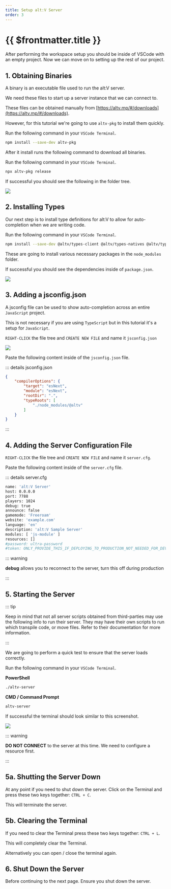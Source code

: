 ```yaml
---
title: Setup alt:V Server
order: 3
---
```


# {{ $frontmatter.title }}

After performing the workspace setup you should be inside of VSCode with an empty project. Now we can move on to setting up the rest of our project.

## 1. Obtaining Binaries

A binary is an executable file used to run the alt:V server.

We need these files to start up a server instance that we can connect to.

These files can be obtained manually from [https://altv.mp/#/downloads](https://altv.mp/#/downloads).

However, for this tutorial we're going to use `altv-pkg` to install them quickly.

Run the following command in your `VSCode Terminal`.

```sh
npm install --save-dev altv-pkg
```

After it install runs the following command to download all binaries.

Run the following command in your `VSCode Terminal`.

```sh
npx altv-pkg release
```

If successful you should see the following in the folder tree.

![](https://i.imgur.com/cAObHqE.png)

## 2. Installing Types

Our next step is to install type definitions for alt:V to allow for auto-completion when we are writing code.

Run the following command in your `VSCode Terminal`.

```sh
npm install --save-dev @altv/types-client @altv/types-natives @altv/types-server @altv/types-shared @altv/types-webview @altv/types-worker
```

These are going to install various necessary packages in the `node_modules` folder.

If successful you should see the dependencies inside of `package.json`.

![](https://i.imgur.com/KJyB1tg.png)


## 3. Adding a jsconfig.json

A jsconfig file can be used to show auto-completion across an entire `JavaScript` project.

This is not necessary if you are using `TypeScript` but in this tutorial it's a setup for `JavaScript`.

`RIGHT-CLICK` the file tree and `CREATE NEW FILE` and name it `jsconfig.json`

![](https://i.imgur.com/AURjIdR.png)

Paste the following content inside of the `jsconfig.json` file.

::: details jsconfig.json

```json
{
	"compilerOptions": {
		"target": "esNext",
		"module": "esNext",
		"rootDir": ".",
		"typeRoots": [
			"./node_modules/@altv"
		]
	}
}
```

:::

## 4. Adding the Server Configuration File

`RIGHT-CLICK` the file tree and `CREATE NEW FILE` and name it `server.cfg`.

Paste the following content inside of the `server.cfg` file.

::: details server.cfg

```sh
name: 'alt:V Server'
host: 0.0.0.0
port: 7788
players: 1024
debug: true
announce: false
gamemode: 'Freeroam'
website: 'example.com'
language: 'en'
description: 'alt:V Sample Server'
modules: [ 'js-module' ]
resources: []
#password: ultra-password
#token: ONLY_PROVIDE_THIS_IF_DEPLOYING_TO_PRODUCTION_NOT_NEEDED_FOR_DEVELOPMENT
```

::: warning

**debug** allows you to reconnect to the server, turn this off during production

:::



## 5. Starting the Server

::: tip

Keep in mind that not all server scripts obtained from third-parties may use the following info to run their server. They may have their own scripts to run which transpile code, or move files. Refer to their documentation for more information.

:::

We are going to perform a quick test to ensure that the server loads correctly.

Run the following command in your `VSCode Terminal`.

**PowerShell**

```sh
./altv-server
```

**CMD / Command Prompt**

```sh
altv-server
```

If successful the terminal should look similar to this screenshot.

![](https://i.imgur.com/yH99qD0.png)


::: warning

**DO NOT CONNECT** to the server at this time. We need to configure a resource first.

:::

## 5a. Shutting the Server Down

At any point if you need to shut down the server. Click on the Terminal and press these two keys together: `CTRL + C`. 

This will terminate the server.

## 5b. Clearing the Terminal

If you need to clear the Terminal press these two keys together: `CTRL + L`.

This will completely clear the Terminal.

Alternatively you can open / close the terminal again.

## 6. Shut Down the Server

Before continuing to the next page. Ensure you shut down the server.